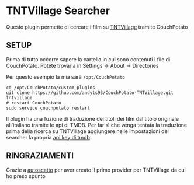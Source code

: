 # TNTVillage Searcher
Questo plugin permette di cercare i film su [TNTVillage](http://tntvillage.scambioetico.org) tramite CouchPotato

## SETUP
Prima di tutto occorre sapere la cartella in cui sono contenuti i file di CouchPotato. Potete trovarla in Settings -> About -> Directories

Per questo esempio la mia sarà `/opt/CouchPotato`
```
cd /opt/CouchPotato/custom_plugins
git clone https://github.com/andyts93/CouchPotato-TNTVillage.git tntvillage
# restart CouchPotato
sudo service couchpotato restart
```

Il plugin ha una fuzione di traduzione dei titoli dei film dal titolo originale all'italiano tramite le api di TMDB. Per far sì che venga tentata la traduzione prima della ricerca su TNTVillage aggiungere nelle impostazioni del searcher la propria [api key di tmdb](https://www.themoviedb.org/faq/api)

## RINGRAZIAMENTI
Grazie a [autoscatto](https://github.com/autoscatto) per aver creato il primo provider per TNTVillage da cui ho preso spunto
